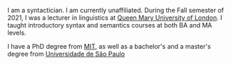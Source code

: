 I am a syntactician. I am currently unaffiliated. During the Fall semester of 2021, I was a lecturer in linguistics at [Queen Mary University of London](https://www.qmul.ac.uk/sllf/linguistics/). I taught introductory syntax and semantics courses at both BA and MA levels.

I have a PhD degree from [MIT](https://linguistics.mit.edu/), as well as a bachelor's and a master's degree from [Universidade de São Paulo](https://linguistica.fflch.usp.br/)
